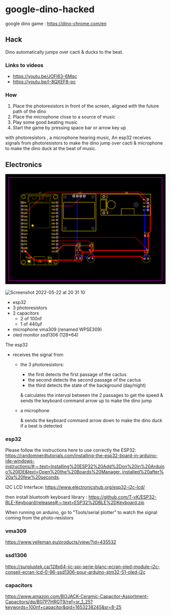 # google-dino-hacked

google dino game : https://dino-chrome.com/en

## Hack
Dino automatically jumps over cacti & ducks to the beat.

### Links to videos 
* https://youtu.be/JOFl63-6Mqc
* https://youtu.be/I-8QXEF8-pc

### How
1. Place the photoresistors in front of the screen, aligned with the future path of the dino
2. Place the microphone close to a source of music
3. Play some good beating music
4. Start the game by pressing space bar or arrow key up


with photoresistors ,
            a microphone hearing music,
An esp32 receives signals from photoresistors to make the dino jump over cacti 
                                            & microphone to make the dino duck at the beat of music.




## Electronics
![Visualization of the PCB](./media/PCB_PCB_New_Project_2022-05-22_2.svg)

<img width="1377" alt="Screenshot 2022-05-22 at 20 31 10" src="https://user-images.githubusercontent.com/15067909/169710320-fcb09ed5-d1d1-4315-9a51-7face693a60b.png">

- esp32
- 3 photoresistors
- 2 capacitors
  - 2 of 100nf
  - 1 of 440µf
- microphone vma309 (renamed WPSE309)
- oled monitor ssd1306 (128*64)

The esp32 
  - receives the signal from
    - the 3 photoresistors:
      - the first detects the first passage of the cactus
      - the second detects the second passage of the cactus
      - the third detects the state of the background (day/night)
      
      & calculates the interval between the 2 passages to get the speed
      & sends the keyboard command arrow up to make the dino jump
      
    - a microphone
    
      & sends the keyboard command arrow down to make the dino duck if a beat is detected

### esp32
Please follow the instructions here to use correctly the ESP32:
https://randomnerdtutorials.com/installing-the-esp32-board-in-arduino-ide-windows-instructions/#:~:text=Installing%20ESP32%20Add%2Don%20in%20Arduino%20IDE&text=Open%20the%20Boards%20Manager.,installed%20after%20a%20few%20seconds.

I2C LCD Interface:
https://www.electronicshub.org/esp32-i2c-lcd/


then install bluetooth keyboard library :
https://github.com/T-vK/ESP32-BLE-Keyboard/releases#:~:text=ESP32%2DBLE%2DKeyboard.zip

When running on arduino, go to "Tools/serial plotter" to watch the signal coming from the photo-resistors 

### vma309
https://www.velleman.eu/products/view/?id=435532

### ssd1306
https://surplustek.ca/128x64-iic-spi-serie-blanc-ecran-oled-module-i2c-conseil-ecran-lcd-0-96-ssd1306-pour-arduino-stm32-51-oled-i2c

### capacitors
https://www.amazon.com/BOJACK-Ceramic-Capacitor-Assortment-Capacitors/dp/B07P7HRGT9/ref=sr_1_25?keywords=100nf+capacitor&qid=1653238245&sr=8-25
